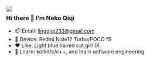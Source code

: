 <a href="#">
<img align="left" src="https://github-readme-stats.vercel.app/api?username=mu7220&include_all_commits=true&show_icons=true&theme=buefy&count_private=true&hide_border=true" />
</a>

### Hi there 👋 I’m Neko Qiqi
- 📫 Email: lingqiqi233@gmail.com
- 📱 Device: Redmi Note12 Turbo/POCO f5
- ❤️ Like: Light blue haired cat girl (X
- 🌱 Learn: kotlin/c/c++, and learn software engineering

<!--
**mu7220/mu7220** is a ✨ _special_ ✨ repository because its `README.md` (this file) appears on your GitHub profile.

Here are some ideas to get you started:

- 🔭 I’m currently working on ...
- 🌱 I’m currently learning ...
- 👯 I’m looking to collaborate on ...
- 🤔 I’m looking for help with ...
- 💬 Ask me about ...
- 📫 How to reach me: ...
- 😄 Pronouns: ...
- ⚡ Fun fact: ...
-->
